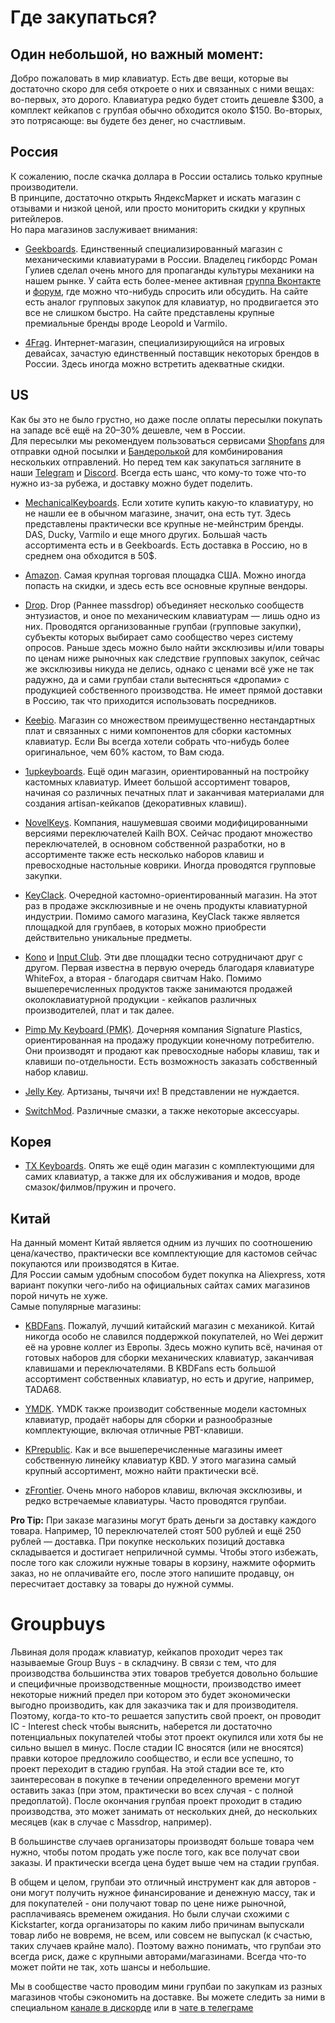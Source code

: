 # Где закупаться?

## Один небольшой, но важный момент:  
Добро пожаловать в мир клавиатур. Есть две вещи, которые вы достаточно скоро для себя откроете о них и связанных с ними вещах: во-первых, это дорого. Клавиатура редко будет стоить дешевле $300, а комплект кейкапов с групбая обычно обходится около $150. Во-вторых, это потрясающе: вы будете без денег, но счастливым.

## Россия
К сожалению, после скачка доллара в России остались только крупные производители.  
В принципе, достаточно открыть ЯндексМаркет и искать магазин с отзывами и низкой ценой, или просто мониторить скидки у крупных ритейлеров.  
Но пара магазинов заслуживает внимания:

* [Geekboards](https://geekboards.ru/). Единственный специализированный магазин с механическими клавиатурами в России. Владелец гикбордс Роман Гулиев сделал очень много для пропаганды культуры механики на нашем рынке. У сайта есть более-менее активная [группа Вконтакте](https://vk.com/geekboards) и [форум](https://forum.geekboards.ru/), где можно что-нибудь спросить или обсудить. На сайте есть аналог групповых закупок для клавиатур, но продвигается это все не слишком быстро. На сайте представлены крупные премиальные бренды вроде Leopold и Varmilo.

* [4Frag](https://4frag.ru/igrovye-klaviatury-96/). Интернет-магазин, специализирующийся на игровых девайсах, зачастую единственный поставщик некоторых брендов в России. Здесь иногда можно встретить адекватные скидки.

## US
Как бы это не было грустно, но даже после оплаты пересылки покупать на западе всё ещё на 20–30% дешевле, чем в России.  
Для пересылки мы рекомендуем пользоваться сервисами [Shopfans](https://shopfans.com/) для отправки одной посылки и [Бандеролькой](https://qwintry.com/ru) для комбинирования нескольких отправлений. Но перед тем как закупаться загляните в наши [Telegram](https://t.me/ru_mechcult) и [Discord](http://discord.gg/88KPF2U). Всегда есть шанс, что кому-то тоже что-то нужно из-за рубежа, и доставку можно будет поделить.

* [MechanicalKeyboards](https://mechanicalkeyboards.com/). Если хотите купить какую-то клавиатуру, но не нашли ее в обычном магазине, значит, она есть тут. Здесь представлены практически все крупные не-мейнстрим бренды. DAS, Ducky, Varmilo и еще много других. Больша́я часть ассортимента есть и в Geekboards. Есть доставка в Россию, но в среднем она обходится в 50$.

* [Amazon](https://www.amazon.com/). Самая крупная торговая площадка США. Можно иногда попасть на скидки, и здесь есть все основные крупные вендоры.

* [Drop](https://www.drop.com). Drop (Раннее massdrop) объединяет несколько сообществ энтузиастов, и оное по механическим клавиатурам — лишь одно из них. Проводятся организованные групбаи (групповые закупки), субъекты которых выбирает само сообщество через систему опросов. Раньше здесь можно было найти эксклюзивы и/или товары по ценам ниже рыночных как следствие групповых закупок, сейчас же эксклюзивы никуда не делись, однако с ценами всё уже не так радужно, да и сами групбаи стали вытесняться «дропами» с продукцией собственного производства. Не имеет прямой доставки в Россию, так что приходится использовать посредников.

* [Keebio](https://keeb.io/). Магазин со множеством преимущественно нестандартных плат и связанных с ними компонентов для сборки кастомных клавиатур. Если Вы всегда хотели собрать что-нибудь более оригинальное, чем 60% кастом, то Вам сюда.

* [1upkeyboards](https://www.1upkeyboards.com/). Ещё один магазин, ориентированный на постройку кастомных клавиатур. Имеет большой ассортимент товаров, начиная со различных печатных плат и заканчивая материалами для создания artisan-кейкапов (декоративных клавиш).

* [NovelKeys](https://novelkeys.xyz/). Компания, нашумевшая своими модифицированными версиями переключателей Kailh BOX. Сейчас продают множество переключателей, в основном собственной разработки, но в ассортименте также есть несколько наборов клавиш и превосходные настольные коврики. Иногда проводятся групповые закупки.

* [KeyClack](http://keyclack.com/store). Очередной кастомно-ориентированный магазин. На этот раз в продаже эксклюзивные и не очень продукты клавиатурной индустрии. Помимо самого магазина, KeyClack также является площадкой для групбаев, в которых можно приобрести действительно уникальные предметы.

* [Kono](https://kono.store) и [Input Club](https://input.club/). Эти две площадки тесно сотрудничают друг с другом. Первая известна в первую очередь благодаря клавиатуре WhiteFox, а вторая - благодаря свитчам Hako. Помимо вышеперечисленных продуктов также занимаются продажей околоклавиатурной продукции - кейкапов различных производителей, плат и так далее.

* [Pimp My Keyboard (PMK)](https://pimpmykeyboard.com/). Дочерняя компания Signature Plastics, ориентированная на продажу продукции конечному потребителю. Они производят и продают как превосходные наборы клавиш, так и клавиши по-отдельности. Есть возможность заказать собственный набор клавиш.

* [Jelly Key](https://www.jellykey.com/). Артизаны, тычячи их! В представлении не нуждается.

* [SwitchMod](https://switchmod.net/). Различные смазки, а также некоторые аксессуары.

## Корея

* [TX Keyboards](https://kr.txkeyboards.com/). Опять же ещё один магазин с комплектующими для самих клавиатур, а также для их обслуживания и модов, вроде смазок/филмов/пружин и прочего. 

## Китай
На данный момент Китай является одним из лучших по соотношению цена/качество, практически все комплектующие для кастомов сейчас покупаются или производятся в Китае.  
Для России самым удобным способом будет покупка на Aliexpress, хотя вариант покупки чего-либо на официальных сайтах самих магазинов порой ничуть не хуже.  
Самые популярные магазины:

* [KBDFans](https://kbdfans.aliexpress.ru/store/2230037). Пожалуй, лучший китайский магазин с механикой. Китай никогда особо не славился поддержкой покупателей, но Wei держит её на уровне коллег из Европы. Здесь можно купить всё, начиная от готовых наборов для сборки механических клавиатур, заканчивая клавишами и переключателями. В KBDFans есть большой ассортимент собственных клавиатур, но есть и другие, например, TADA68.

* [YMDK](https://ymdk.aliexpress.ru/store/429151). YMDK также производит собственные модели кастомных клавиатур, продаёт наборы для сборки и разнообразные комплектующие, включая отличные PBT-клавиши.

* [KPrepublic](https://kprepublic.ru.aliexpress.com/store/3034003). Как и все вышеперечисленные магазины имеет собственную линейку клавиатур KBD. У этого магазина самый крупный ассортимент, можно найти практически всё.

* [zFrontier](https://en.zfrontier.com/). Очень много наборов клавиш, включая эксклюзивы, и редко встречаемые клавиатуры. Часто проводятся групбаи.


**Pro Tip:** При заказе магазины могут брать деньги за доставку каждого товара. Например, 10 переключателей стоят 500 рублей и ещё 250 рублей — доставка. При покупке нескольких позиций доставка складывается и достигает неприличной суммы. Чтобы этого избежать, после того как сложили нужные товары в корзину, нажмите оформить заказ, но не оплачивайте его, после этого напишите продавцу, он пересчитает доставку за товары до нужной суммы.  

# Groupbuys

Львиная доля продаж клавиатур, кейкапов проходит через так называемые Group Buys - в складчину. В связи с тем, что для производства большинства этих товаров требуется довольно большие и специфичные производственные мощности, производство имеет некоторые нижний предел при котором это будет экономически выгодно производить, как для заказчика так и для производителя. Поэтому, когда-то кто-то решается запустить свой проект, он проводит IC - Interest check чтобы выяснить, наберется ли достаточно потенциальных покупателей чтобы этот проект окупился или хотя бы не сильно вышел в минус. После стадии IC вносятся (или не вносятся) правки которое предложило сообщество, и если все успешно, то проект переходит в стадию групбая. На этой стадии все те, кто заинтересован в покупке в течении определенного времени могут оставить заказ (при этом, практически во всех случая - с полной предоплатой). После окончания групбая проект проходит в стадию производства, это может занимать от нескольких дней, до нескольких месяцев (как в случае с Massdrop, например).  

В большинстве случаев организаторы производят больше товара чем нужно, чтобы потом продать уже после того, как все получат свои заказы. И практически всегда цена будет выше чем на стадии групбая.  

В общем и целом, групбаи это отличный инструмент как для авторов - они могут получить нужное финансирование и денежную массу, так и для покупателей - они получают товар по цене ниже рыночной, расплачиваясь временем ожидания. Но были случаи схожими с Kickstarter, когда организаторы по каким либо причинам выпускали товар либо не вовремя, не всем, или совсем не выпускал (к счастью, таких случаев крайне мало). Поэтому важно понимать, что групбаи это всегда риск, даже с крупными авторами/магазинами. Всегда что-то может пойти не так, хоть шансы и небольшие.  

Мы в сообществе часто проводим мини групбаи по закупкам из разных магазинов чтобы сэкономить на доставке. Вы можете следить за ними в специальном [канале в дискорде](https://discord.gg/9D25SN4) или в [чате в телеграме](https://t.me/rumechgb)
